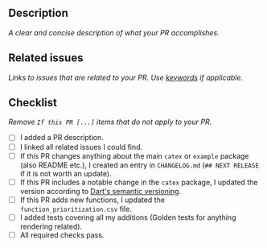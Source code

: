 ## Description

*A clear and concise description of what your PR accomplishes.*

## Related issues

*Links to issues that are related to your PR. Use
[keywords](https://docs.github.com/en/github/managing-your-work-on-github/linking-a-pull-request-to-an-issue#linking-a-pull-request-to-an-issue-using-a-keyword)
if applicable.*

## Checklist

*Remove `If this PR [...]` items that do not apply to your PR.*

- [ ] I added a PR description.
- [ ] I linked all related issues I could find.
- [ ] If this PR changes anything about the main `catex` or `example` package (also README etc.),
      I created an entry in `CHANGELOG.md` (`## NEXT RELEASE` if it is not worth an update).
- [ ] If this PR includes a notable change in the `catex` package, I updated the version according
      to [Dart's semantic versioning](https://dart.dev/tools/pub/versioning#semantic-versions).
- [ ] If this PR adds new functions, I updated the `function_prioritization.csv` file.
- [ ] I added tests covering all my additions (Golden tests for anything rendering related).
- [ ] All required checks pass.
